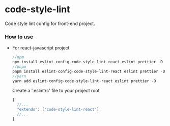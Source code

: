 # code-style-lint
Code style lint config for front-end project.

### How to use

- For react-javascript project

  ```js
  //npm
  npm install eslint-config-code-style-lint-react eslint prettier -D
  //pnpm 
  pnpm install eslint-config-code-style-lint-react eslint prettier -D
  //yarn
  yarn add eslint-config-code-style-lint-react eslint prettier -D
  ```

  Create a '.eslintrc' file to your project root

  ```javascript
  {
    //...
    "extends": ["code-style-lint-react"]
    //...
  }
  ```
